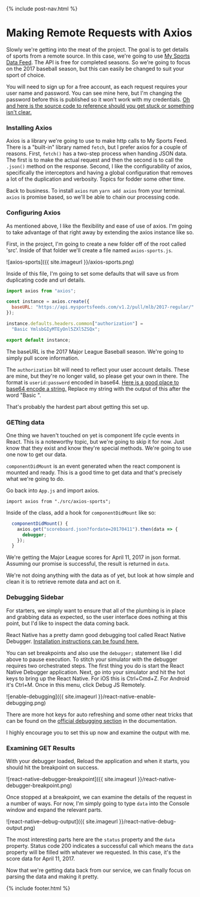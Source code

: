 {% include post-nav.html %}

# Making Remote Requests with Axios

Slowly we're getting into the meat of the project. The goal is to get details of sports from a remote source. In this case, we're going to use <a href="https://www.mysportsfeeds.com" target="_blank">My Sports Data Feed</a>. The API is free for completed seasons. So we're going to focus on the 2017 baseball season, but this can easily be changed to suit your sport of choice.

You will need to sign up for a free account, as each request requires your user name and password. You can see mine here, but I'm changing the password before this is published so it won't work with my credentials.
<a href="https://github.com/bbuchanan/react-native-sports-app/commit/934320ea5512a2d123ac103c0d4bdc4d8b2a423b" target="_blank">Oh and here is the source code to reference should you get stuck or something isn't clear. </a>

### Installing Axios

Axios is a library we're going to use to make http calls to My Sports Feed. There is a "built-in" library named `fetch`, but I prefer axios for a couple of reasons. First, `fetch()` has a two-step process when handing JSON data. The first is to make the actual request and then the second is to call the `.json()` method on the response. Second, I like the configurability of axios, specifically the interceptors and having a global configuration that removes a lot of the duplication and verbosity. Topics for fodder some other time.

Back to business. To install `axios` run `yarn add axios` from your terminal. `axios` is promise based, so we'll be able to chain our processing code.

### Configuring Axios

As mentioned above, I like the flexibility and ease of use of axios. I'm going to take advantage of that right away by extending the axios instance like so.

First, in the project, I'm going to create a new folder off of the root called 'src'. Inside of that folder we'll create a file named `axios-sports.js`.

![axios-sports]({{ site.imageurl }}/axios-sports.png)

Inside of this file, I'm going to set some defaults that will save us from duplicating code and url details.

```javascript
import axios from "axios";

const instance = axios.create({
  baseURL: "https://api.mysportsfeeds.com/v1.2/pull/mlb/2017-regular/"
});

instance.defaults.headers.common["authorization"] =
  "Basic YmlsbGIyMTEyOnl5ZXl5ZSQx";

export default instance;
```

The baseURL is the 2017 Major League Baseball season. We're going to simply pull score information.

The `authorization` bit will need to reflect your user account details. These are mine, but they're no longer valid, so please get your own in there. The format is `userid:password` encoded in base64. <a href="https://www.base64encode.org/" target="_blank">Here is a good place to base64 encode a string.</a> Replace my string with the output of this after the word "Basic ".

That's probably the hardest part about getting this set up.

### GETting data

One thing we haven't touched on yet is component life cycle events in React. This is a noteworthy topic, but we're going to skip it for now. Just know that they exist and know they're special methods. We're going to use one now to get our data.

`componentDidMount` is an event generated when the react component is mounted and ready. This is a good time to get data and that's precisely what we're going to do.

Go back into `App.js` and import axios.

`import axios from "./src/axios-sports";`

Inside of the class, add a hook for `componentDidMount` like so:

```javascript
  componentDidMount() {
    axios.get("scoreboard.json?fordate=20170411").then(data => {
      debugger;
    });
  }
```

We're getting the Major League scores for April 11, 2017 in json format. Assuming our promise is successful, the result is returned in `data`.

We're not doing anything with the data as of yet, but look at how simple and clean it is to retrieve remote data and act on it.

### Debugging Sidebar

For starters, we simply want to ensure that all of the plumbing is in place and grabbing data as expected, so the user interface does nothing at this point, but I'd like to inspect the data coming back.

React Native has a pretty damn good debugging tool called React Native Debugger. <a href="https://github.com/jhen0409/react-native-debugger">Installation instructions can be found here.</a>

You can set breakpoints and also use the `debugger;` statement like I did above to pause execution. To stitch your simulator with the debugger requires two orchestrated steps. The first thing you do is start the React Native Debugger application. Next, go into your simulator and hit the hot keys to bring up the React Native. For iOS this is Ctrl+Cmd+Z. For Android it's Ctrl+M. Once in this menu, click Debug JS Remotely.

![enable-debugging]({{ site.imageurl }}/react-native-enable-debugging.png)

There are more hot keys for auto refreshing and some other neat tricks that can be found on the <a href="https://facebook.github.io/react-native/docs/debugging.html" target="_blank">official debugging section</a> in the documentation.

I highly encourage you to set this up now and examine the output with me.

### Examining GET Results

With your debugger loaded, Reload the application and when it starts, you should hit the breakpoint on success.

![react-native-debugger-breakpoint]({{ site.imageurl }}/react-native-debugger-breakpoint.png)

Once stopped at a breakpoint, we can examine the details of the request in a number of ways. For now, I'm simply going to type `data` into the Console window and expand the relevant parts.

![react-native-debug-output]({{ site.imageurl }}/react-native-debug-output.png)

The most interesting parts here are the `status` property and the `data` property. Status code 200 indicates a successful call which means the `data` property will be filled with whatever we requested. In this case, it's the score data for April 11, 2017.

Now that we're getting data back from our service, we can finally focus on parsing the data and making it pretty.

{% include footer.html %}
